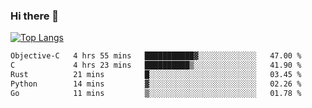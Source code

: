 ### Hi there 👋

<!--
**3Xpl0it3r/3Xpl0it3r** is a ✨ _special_ ✨ repository because its `README.md` (this file) appears on your GitHub profile.

Here are some ideas to get you started:

- 🔭 I’m currently working on ...
- 🌱 I’m currently learning ...
- 👯 I’m looking to collaborate on ...
- 🤔 I’m looking for help with ...
- 💬 Ask me about ...
- 📫 How to reach me: ...
- 😄 Pronouns: ...
- ⚡ Fun fact: ...
-->


[![Top Langs](https://github-readme-stats.vercel.app/api/top-langs/?username=3Xpl0it3r&layout=compact)](https://github.com/3Xpl0it3r/3Xpl0it3r)

<!--START_SECTION:waka-->

```txt
Objective-C   4 hrs 55 mins   ███████████▓░░░░░░░░░░░░░   47.00 %
C             4 hrs 23 mins   ██████████▒░░░░░░░░░░░░░░   41.90 %
Rust          21 mins         █░░░░░░░░░░░░░░░░░░░░░░░░   03.45 %
Python        14 mins         ▓░░░░░░░░░░░░░░░░░░░░░░░░   02.26 %
Go            11 mins         ▒░░░░░░░░░░░░░░░░░░░░░░░░   01.78 %
```

<!--END_SECTION:waka-->
